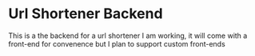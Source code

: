 # Url Shortener Backend
This is a the backend for a url shortener I am working, it will come with a front-end for convenence but I plan to support custom front-ends

